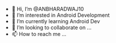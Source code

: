 - 👋 Hi, I’m @ANBHARADWAJ10
- 👀 I’m interested in Android Development
- 🌱 I’m currently learning Android Dev
- 💞️ I’m looking to collaborate on ...
- 📫 How to reach me ...

<!---
ANBHARADWAJ10/ANBHARADWAJ10 is a ✨ special ✨ repository because its `README.md` (this file) appears on your GitHub profile.
You can click the Preview link to take a look at your changes.
--->
